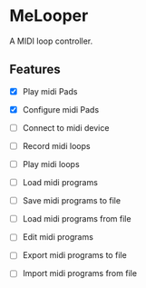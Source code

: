# MeLooper

A MIDI loop controller.

## Features

- [x] Play midi Pads
- [x] Configure midi Pads
- [ ] Connect to midi device
- [ ] Record midi loops
- [ ] Play midi loops
- [ ] Load midi programs
- [ ] Save midi programs to file
- [ ] Load midi programs from file
- [ ] Edit midi programs
- [ ] Export midi programs to file
- [ ] Import midi programs from file

